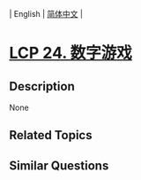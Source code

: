 
| English | [简体中文](README.md) |

# [LCP 24. 数字游戏](https://leetcode-cn.com/problems/5TxKeK/)

## Description

None

## Related Topics



## Similar Questions


